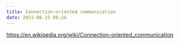 ```yaml
---
title: Connection-oriented communication
date: 2021-06-15 06:24
---
```


https://en.wikipedia.org/wiki/Connection-oriented_communication
